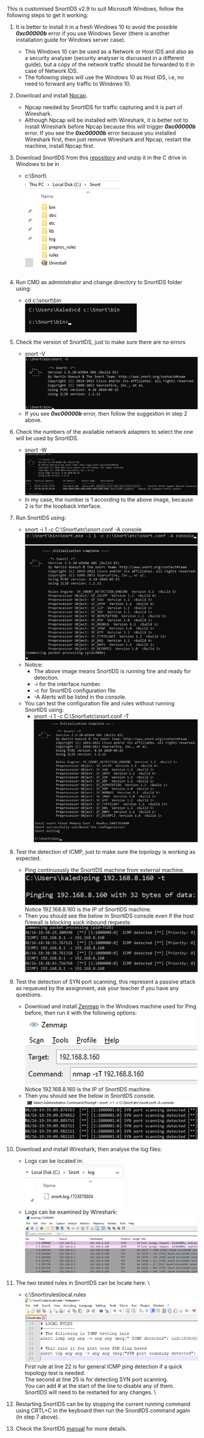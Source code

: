 This is customised SnortIDS v2.9 to suit Microsoft Windows, follow the following steps to get it working:

1. It is better to install it in a fresh Windows 10 to avoid the possible **_0xc00000b_** error if you use Windows Sever (there is another installation guide for Windows server case).
   - This Windows 10 can be used as a Network or Host IDS and also as a security analyser (security analyser is discussed in a different guide), but a copy of the network traffic should be forwarded to it in case of Network IDS.
   - The following steps will use the Windows 10 as Host IDS, i.e, no need to forward any traffic to Windows 10.
1. Download and install [Npcap](https://npcap.com/dist/npcap-1.79.exe).

   - Npcap needed by SnortIDS for traffic capturing and it is part of Wireshark.
   - Although Npcap  will be installed with Wireshark, it is better not to install Wireshark before Npcap because this will trigger **_0xc00000b_** error. If you see the **_0xc00000b_** error because you installed Wireshark first, then just remove Wireshark and Npcap, restart the machine, install Npcap first.
   
1. Download SnortIDS from this [repository](https://github.com/kaledaljebur/snortids-windows/raw/main/Snort.zip) and unzip it in the C drive in Windows to be in
   - c:\Snort\ \
     ![alt text](images/snort-in-c-drive.png)
1. Run CMD as administrator and change directory to SnortIDS folder using:
   - cd c:\snort\bin \
     ![alt text](images/changedir.png)
1. Check the version of SnortIDS, just to make sure there are no errors
    - snort -V \
     ![alt text](images/snort-version.png)
    - If you see **_0xc00000b_** error, then follow the suggestion in step 2 above.
1. Check the numbers of the available network adapters to select the one will be used by SnortIDS. 
   - snort -W
     ![alt text](images/snort-w.png)
   - In my case, the number is 1 according to the above image, because 2 is for the loopback interface.

1. Run SnortIDS using:
   - snort -i 1 -c C:\Snort\etc\snort.conf -A console \
     ![alt text](images/snort-run.png)
     ![alt text](images/snort-running.png)
   - Notice:
     - The above image means SnortIDS is running fine and ready for detection.
     - -i for the interface number.
     - -c for SnortIDS configuration file.
     - -A Alerts will be listed in the console.
    - You can test the configuration file and rules without running SnortIDS using:
      - snort -i 1 -c C:\Snort\etc\snort.conf -T \
      ![alt text](images/snort-test.png)
1. Test the detection of ICMP, just to make sure the topology is working as expected.

   - Ping continuously the SnortIDS machine from external machine. \
     ![alt text](images/ping.png) \
     Notice 192.168.8.160 is the IP of SnortIDS machine.
   - Then you should see the below in SnortIDS console even if the host firewall is blocking suck inbound requests: \
     ![alt text](images/snort-icmp.png)

1. Test the detection of SYN port scanning, this represent a passive attack as requeued by the assignment, ask your teacher if you have any questions.
   - Download and install [Zenmap](https://nmap.org/dist/nmap-7.95-setup.exe) in the Windows machine used for Ping before, then run it with the following options: \
     ![alt text](images/zenmap.png) \
     Notice 192.168.8.160 is the IP of SnortIDS machine.
   - Then you should see the below in SnortIDS console. \
     ![alt text](images/nmap.png)
1. Download and install Wireshark, then analyse the log files:
   - Logs can be located in: \
     ![alt text](images/log.png)
   - Logs can be examined by Wireshark: \
     ![alt text](images/wireshark.png)
1. The two tested rules in SnortIDS can be locate here: \
    - c:\Snort\rules\local.rules \
      ![alt text](images/rules.png) \
      First rule at line 22 is for general ICMP ping detection if a quick topology test is needed. \
      The second at line 25 is for detecting SYN port scanning. \
      You can add # at the start of the line to disable any of them. \
      SnortIDS will need to be restarted for any changes. \

1. Restarting SnortIDS can be by stopping the current running command using CRTL+C in the keyboard then run the SnordIDS command again (in step 7 above).
1. Check the SnortIDS [manual](http://manual-snort-org.s3-website-us-east-1.amazonaws.com/) for more details.